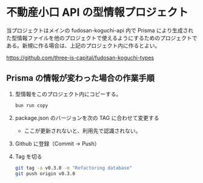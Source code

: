 # 不動産小口 API の型情報プロジェクト

当プロジェクトはメインの fudosan-koguchi-api 内で Prisma により生成された型情報ファイルを他のプロジェクトで使えるようにするためのプロジェクトである。新規に作る場合は、上記のプロジェクト内に作るとよい。

https://github.com/three-is-capital/fudosan-koguchi-types

## Prisma の情報が変わった場合の作業手順

1. 型情報をこのプロジェクト内にコピーする。

   ```sh
   bun run copy
   ```

1. package.json のバージョンを次の TAG に合わせて変更する
   - ここが更新されないと、利用先で認識されない。
1. Github に登録（Commit -> Push）
1. Tag を切る

   ```sh
   git tag -a v0.3.0 -m "Refactoring database"
   git push origin v0.3.0
   ```
